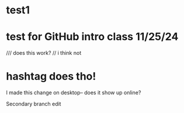 # test1
# test for GitHub intro class 11/25/24
/// does this work?
//   i think not
#    hashtag does tho!

I made this change on desktop– does it show up online?

Secondary branch edit 

